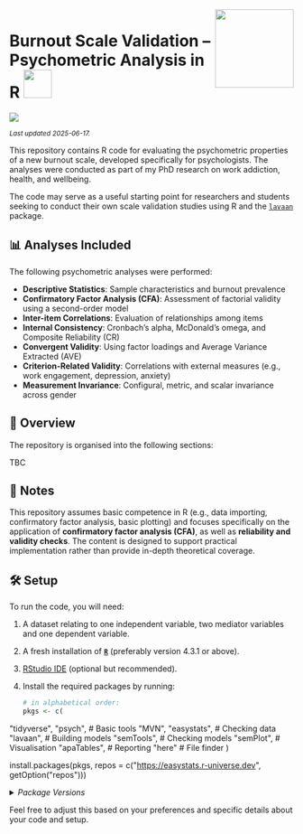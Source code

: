<img src='logo/Hex.png' align="right" height="139" />

# Burnout Scale Validation – Psychometric Analysis in R <img src="https://media.giphy.com/media/1oGT95WukVFcRO1OFZ/giphy.gif" width="50">

[![](https://img.shields.io/badge/Language-R-blue)](http://cran.r-project.org/)

<sub>*Last updated 2025-06-17.*</sub>

This repository contains R code for evaluating the psychometric properties of a new burnout scale, developed specifically for psychologists. The analyses were conducted as part of my PhD research on work addiction, health, and wellbeing.

The code may serve as a useful starting point for researchers and students seeking to conduct their own scale validation studies using R and the [`lavaan`](http://lavaan.ugent.be/) package.

## 📊 Analyses Included

The following psychometric analyses were performed:

- **Descriptive Statistics**: Sample characteristics and burnout prevalence
- **Confirmatory Factor Analysis (CFA)**: Assessment of factorial validity using a second-order model
- **Inter-item Correlations**: Evaluation of relationships among items
- **Internal Consistency**: Cronbach’s alpha, McDonald’s omega, and Composite Reliability (CR)
- **Convergent Validity**: Using factor loadings and Average Variance Extracted (AVE)
- **Criterion-Related Validity**: Correlations with external measures (e.g., work engagement, depression, anxiety)
- **Measurement Invariance**: Configural, metric, and scalar invariance across gender

## :telescope: Overview

The repository is organised into the following sections:

TBC

## :scroll: Notes

This repository assumes basic competence in R (e.g., data importing, confirmatory factor analysis, basic plotting) and focuses specifically on the application of **confirmatory factor analysis (CFA)**, as well as **reliability and validity checks**. The content is designed to support practical implementation rather than provide in-depth theoretical coverage.

## :hammer_and_wrench: Setup

To run the code, you will need:

1. A dataset relating to one independent variable, two mediator variables and one dependent variable.
2. A fresh installation of [**`R`**](https://cran.r-project.org/) (preferably version 4.3.1 or above).
3. [RStudio IDE](https://www.rstudio.com/products/rstudio/download/) (optional but recommended).
4. Install the required packages by running:

   ```R
   # in alphabetical order:
   pkgs <- c(
  "tidyverse", "psych",       # Basic tools
  "MVN", "easystats",         # Checking data
  "lavaan",                   # Building models
  "semTools",                 # Checking models
  "semPlot",                  # Visualisation
  "apaTables",                # Reporting
  "here"                      # File finder
   )

   install.packages(pkgs, repos = c("https://easystats.r-universe.dev", getOption("repos")))

<details>
<summary>
<i>Package Versions</i>
</summary>
   
Run on Windows 11 x64 (build 22621), with R version 4.4.2.

</details>

Feel free to adjust this based on your preferences and specific details about your code and setup.
